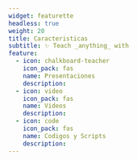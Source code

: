 ```yaml
---
widget: featurette
headless: true
weight: 20
title: Caracteristicas
subtitle: ✨ Teach _anything_ with
feature:
  - icon: chalkboard-teacher
    icon_pack: fas
    name: Presentaciones
    description:
  - icon: video
    icon_pack: fas
    name: Videos
    description:
  - icon: code
    icon_pack: fas
    name: Codigos y Scripts
    description:
---
```

